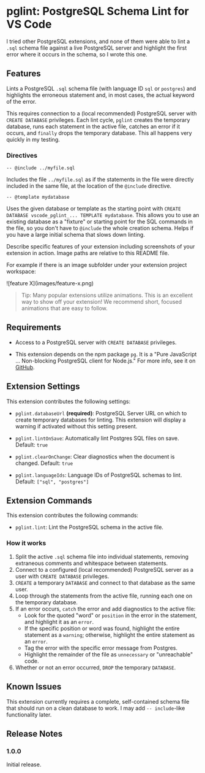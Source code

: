 # pglint: PostgreSQL Schema Lint for VS Code

I tried other PostgreSQL extensions, and none of them were able to lint a `.sql` schema file against a live PostgreSQL server and highlight the first error where it occurs in the schema, so I wrote this one.

## Features

Lints a PostgreSQL `.sql` schema file (with language ID `sql` or `postgres`) and highlights the erroneous statement and, in most cases, the actual keyword of the error.

This requires connection to a (local recommended) PostgreSQL server with `CREATE DATABASE` privileges. Each lint cycle, `pglint` creates the temporary database, runs each statement in the active file, catches an error if it occurs, and `finally` drops the temporary database. This all happens very quickly in my testing.

### Directives

```
-- @include ../myfile.sql
```

Includes the file `../myfile.sql` as if the statements in the file were directly included in the same file, at the location of the `@include` directive. 

```
-- @template mydatabase
```

Uses the given database or template as the starting point with `CREATE DATABASE vscode_pglint_... TEMPLATE mydatabase`. This allows you to use an existing database as a "fixture" or starting point for the SQL commands in the file, so you don't have to `@include` the whole creation schema. Helps if you have a large initial schema that slows down linting.


Describe specific features of your extension including screenshots of your extension in action. Image paths are relative to this README file.

For example if there is an image subfolder under your extension project workspace:

\!\[feature X\]\(images/feature-x.png\)

> Tip: Many popular extensions utilize animations. This is an excellent way to show off your extension! We recommend short, focused animations that are easy to follow.

## Requirements

- Access to a PostgreSQL server with `CREATE DATABASE` privileges.

- This extension depends on the npm package `pg`. It is a "Pure JavaScript ... Non-blocking PostgreSQL client for Node.js." For more info, see it on <a target="_blank" href="https://github.com/brianc/node-postgres">GitHub</a>.

## Extension Settings

This extension contributes the following settings:

* `pglint.databaseUrl` **(required)**: PostgreSQL Server URL on which to create temporary databases for linting. This extension will display a warning if activated without this setting present.

* `pglint.lintOnSave`: Automatically lint Postgres SQL files on save. Default: `true`

* `pglint.clearOnChange`: Clear diagnostics when the document is changed. Default: `true`

* `pglint.languageIds`: Language IDs of PostgreSQL schemas to lint. Default: `["sql", "postgres"]`

## Extension Commands

This extension contributes the following commands:

* `pglint.lint`: Lint the PostgreSQL schema in the active file.

### How it works

1. Split the active `.sql` schema file into individual statements, removing extraneous comments and whitespace between statements.
2. Connect to a configured (local recommended) PostgreSQL server as a user with `CREATE DATABASE` privileges.
3. `CREATE` a temporary `DATABASE` and connect to that database as the same user.
4. Loop through the statements from the active file, running each one on the temporary database.
5. If an error occurs, `catch` the error and add diagnostics to the active file:
    - Look for the quoted "word" or `position` in the error in the statement, and highlight it as an `error`.
    - If the specific position or word was found, highlight the entire statement as a `warning`; otherwise, highlight the entire statement as an `error`.
    - Tag the error with the specific error message from Postgres.
    - Highlight the remainder of the file as `unnecessary` or "unreachable" code.
6. Whether or not an error occurred, `DROP` the temporary `DATABASE`.

## Known Issues

This extension currently requires a complete, self-contained schema file that should run on a clean database to work. I may add `-- include`-like functionality later.

## Release Notes

### 1.0.0

Initial release.

